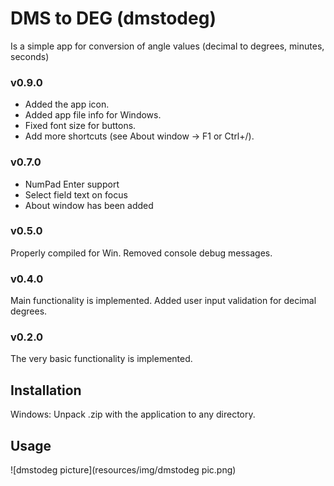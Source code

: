 # DMS to DEG (dmstodeg)

Is a simple app for conversion of angle values (decimal to degrees, minutes,
seconds)

### v0.9.0
- Added the app icon.
- Added app file info for Windows.
- Fixed font size for buttons.
- Add more shortcuts (see About window -> F1 or Ctrl+/).

### v0.7.0
- NumPad Enter support
- Select field text on focus
- About window has been added

### v0.5.0
Properly compiled for Win. Removed console debug messages.

### v0.4.0
Main functionality is implemented. Added user input validation for decimal
degrees.

### v0.2.0
The very basic functionality is implemented.

## Installation
Windows: Unpack .zip with the application to any directory.

## Usage
![dmstodeg picture](resources/img/dmstodeg pic.png)
